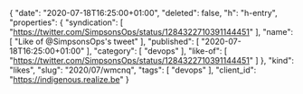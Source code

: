 {
  "date": "2020-07-18T16:25:00+01:00",
  "deleted": false,
  "h": "h-entry",
  "properties": {
    "syndication": [
      "https://twitter.com/SimpsonsOps/status/1284322710391144451"
    ],
    "name": [
      "Like of @SimpsonsOps's tweet"
    ],
    "published": [
      "2020-07-18T16:25:00+01:00"
    ],
    "category": [
      "devops"
    ],
    "like-of": [
      "https://twitter.com/SimpsonsOps/status/1284322710391144451"
    ]
  },
  "kind": "likes",
  "slug": "2020/07/wmcnq",
  "tags": [
    "devops"
  ],
  "client_id": "https://indigenous.realize.be"
}
